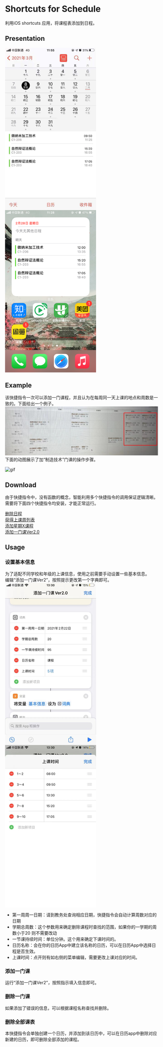 # Shortcuts for Schedule

利用iOS shortcuts 应用，将课程表添加到日程。

## Presentation

 <img src="img/presentation1.png" width = "300"  alt="presentation in calendar" align=center />
 <img src="img/presentation2.png" width = "300"  alt="presentation in widget" align=center />

## Example

该快捷指令一次可以添加一门课程，并且认为在每周同一天上课的地点和周数是一致的。下面给出一个例子。
![schedule](img/example1.png)
下面的动图展示了加“制造技术”门课的操作步骤。

 <img src="img/example2.gif" width = "300"  alt="gif" align=center />

## Download

由于快捷指令中，没有函数的概念，智能利用多个快捷指令的调用保证逻辑清晰。
需要将下面四个快捷指令均安装，才能正常运行。

[删除日程](https://www.icloud.com/shortcuts/9388b9a1387f483a94a2510c22919581)  
[获得上课周列表](https://www.icloud.com/shortcuts/6853b7414f2e4a65939a03ff975092ed)  
[添加星期X课程](https://www.icloud.com/shortcuts/cc90055edd714811ad1457b7efd84d97)  
[添加一门课Ver2.0](https://www.icloud.com/shortcuts/9a99989cfaf54a0fa7ce319de9f17483)  

## Usage

### 设置基本信息

为了适配不同学校和年级的上课信息，使用之前需要手动设置一些基本信息。  
编辑“添加一门课Ver2”，按照提示更改第一个字典即可。  
 <img src="img/settings0.png" width = "300"  alt="gif" align=center />
 <img src="img/settings1.png" width = "300"  alt="gif" align=center />
- 第一周周一日期：请到教务处查询相应日期，快捷指令会自动计算周数对应的日期
- 学期总周数：这个参数用来确定删除课程时查找的范围，如果你的一学期的周数小于20 则不需要改动
- 一节课持续时间：单位分钟。这个用来确定下课时间的。
- 日历名称：会在你的日历App中建立该名称的日历，可以在日历App中选择日程是否生效。
- 上课时间：点开则有如右侧的菜单编辑，需要更改上课对应的时间。

### 添加一门课

运行“添加一门课Ver2”，按照指示填入信息即可。

### 删除一门课

如果添加了错误的信息，可以根据课程名称查找并删除。

### 删除全部课表

本快捷指令会单独创建一个日历，并添加到该日历中，可以在日历app中删除对应新建的日历，即可删除全部添加的课程。
